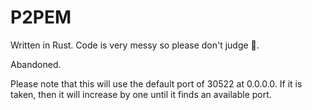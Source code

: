 # P2PEM

Written in Rust.
Code is very messy so please don't judge 🥺.

Abandoned.

Please note that this will use the default port of 30522 at 0.0.0.0. If it is taken, then it will increase by one until it finds an available port.
